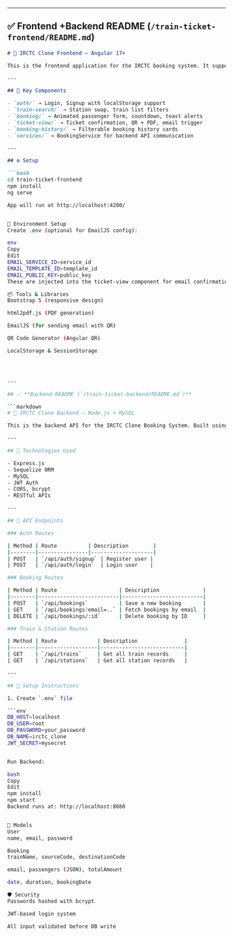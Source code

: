
---

## ✅ **Frontend +Backend README (`/train-ticket-frontend/README.md`)**

```markdown
# 🚆 IRCTC Clone Frontend – Angular 17+

This is the frontend application for the IRCTC booking system. It supports dynamic train search, booking, countdowns, ticket view with QR and PDF support, and booking history.

---

## 📁 Key Components

- `auth/` → Login, Signup with localStorage support
- `train-search/` → Station swap, train list filters
- `booking/` → Animated passenger form, countdown, toast alerts
- `ticket-view/` → Ticket confirmation, QR + PDF, email trigger
- `booking-history/` → Filterable booking history cards
- `services/` → BookingService for backend API communication

---

## ⚙️ Setup

```bash
cd train-ticket-frontend
npm install
ng serve

App will run at http://localhost:4200/


📂 Environment Setup
Create .env (optional for EmailJS config):

env
Copy
Edit
EMAIL_SERVICE_ID=service_id
EMAIL_TEMPLATE_ID=template_id
EMAIL_PUBLIC_KEY=public_key
These are injected into the ticket-view component for email confirmations.

📦 Tools & Libraries
Bootstrap 5 (responsive design)

html2pdf.js (PDF generation)

EmailJS (for sending email with QR)

QR Code Generator (Angular QR)

LocalStorage & SessionStorage




---

## ✅ **Backend README (`/train-ticket-backend/README.md`)**

```markdown
# 🧠 IRCTC Clone Backend – Node.js + MySQL

This is the backend API for the IRCTC Clone Booking System. Built using Express, Sequelize ORM, and JWT-based auth.

---

## 🔧 Technologies Used

- Express.js
- Sequelize ORM
- MySQL
- JWT Auth
- CORS, bcrypt
- RESTful APIs

---

## 🔌 API Endpoints

### Auth Routes

| Method | Route          | Description        |
|--------|----------------|--------------------|
| POST   | `/api/auth/signup` | Register user |
| POST   | `/api/auth/login`  | Login user    |

### Booking Routes

| Method | Route                    | Description              |
|--------|--------------------------|--------------------------|
| POST   | `/api/bookings`          | Save a new booking       |
| GET    | `/api/bookings?email=..` | Fetch bookings by email  |
| DELETE | `/api/bookings/:id`      | Delete booking by ID     |

### Train & Station Routes

| Method | Route             | Description               |
|--------|-------------------|---------------------------|
| GET    | `/api/trains`     | Get all train records     |
| GET    | `/api/stations`   | Get all station records   |

---

## 🧪 Setup Instructions

1. Create `.env` file

```env
DB_HOST=localhost
DB_USER=root
DB_PASSWORD=your_password
DB_NAME=irctc_clone
JWT_SECRET=mysecret


Run Backend:

bash
Copy
Edit
npm install
npm start
Backend runs at: http://localhost:8080


📄 Models
User
name, email, password

Booking
trainName, sourceCode, destinationCode

email, passengers (JSON), totalAmount

date, duration, bookingDate

🛡️ Security
Passwords hashed with bcrypt

JWT-based login system

All input validated before DB write

